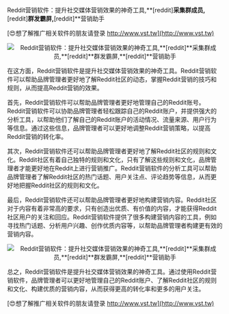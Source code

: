 Reddit营销软件：提升社交媒体营销效果的神奇工具,**[reddit]**采集群成员,**[reddit]**群发霸屏,**[reddit]**营销助手

[😍想了解推广相关软件的朋友请登录 http://www.vst.tw](http://www.vst.tw)

 <center><img src="https://vst.tw/MP4/tuiguang/png/1.png" alt="Reddit营销软件：提升社交媒体营销效果的神奇工具,**[reddit]**采集群成员,**[reddit]**群发霸屏,**[reddit]**营销助手"></center>

在这方面，Reddit营销软件是提升社交媒体营销效果的神奇工具。Reddit营销软件可以帮助品牌管理者更好地了解Reddit社区的动态，掌握Reddit营销的技巧和规则，从而提高Reddit营销的效果。

首先，Reddit营销软件可以帮助品牌管理者更好地管理自己的Reddit账号。Reddit营销软件可以协助品牌管理者轻松跟踪自己的Reddit账户，并提供强大的分析工具，以帮助他们了解自己的Reddit账户的活动情况、流量来源、用户行为等信息。通过这些信息，品牌管理者可以更好地调整Reddit营销策略，以提高Reddit营销的转化率。

其次，Reddit营销软件还可以帮助品牌管理者更好地了解Reddit社区的规则和文化。Reddit社区有着自己独特的规则和文化，只有了解这些规则和文化，品牌管理者才能更好地在Reddit上进行营销推广。Reddit营销软件的分析工具可以帮助品牌管理者了解Reddit社区的热门话题、用户关注点、评论趋势等信息，从而更好地把握Reddit社区的规则和文化。

最后，Reddit营销软件还可以帮助品牌管理者更好地构建营销内容。Reddit社区对于内容有着非常高的要求，只有创造出优质、有价值的内容，才能获得Reddit社区用户的关注和回应。Reddit营销软件提供了很多构建营销内容的工具，例如寻找热门话题、分析用户兴趣、创作优质内容等，以帮助品牌管理者构建更有效的营销内容。

 <center><img src="https://vst.tw/MP4/tuiguang/png/1.png" alt="Reddit营销软件：提升社交媒体营销效果的神奇工具,**[reddit]**采集群成员,**[reddit]**群发霸屏,**[reddit]**营销助手"></center>

总之，Reddit营销软件是提升社交媒体营销效果的神奇工具。通过使用Reddit营销软件，品牌管理者可以更好地管理自己的Reddit账户、了解Reddit社区的规则和文化、构建优质的营销内容，从而获得更高的转化率和更多的用户关注。

[😍想了解推广相关软件的朋友请登录 http://www.vst.tw](http://www.vst.tw)



